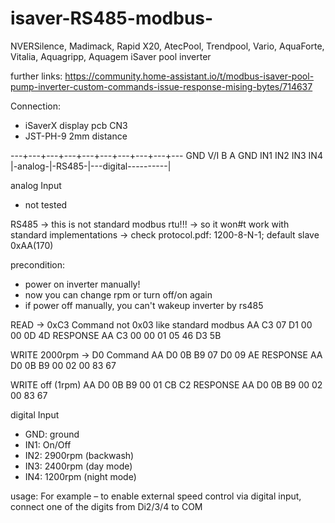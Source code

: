 # isaver-RS485-modbus-
NVERSilence, Madimack, Rapid X20, AtecPool, Trendpool, Vario, AquaForte, Vitalia, Aquagripp, Aquagem iSaver pool inverter


further links:
https://community.home-assistant.io/t/modbus-isaver-pool-pump-inverter-custom-commands-issue-response-mising-bytes/714637

Connection:
- iSaverX display pcb CN3
- JST-PH-9 2mm distance

---+---+---+---+---+---+---+---+---+---
  GND V/I  B   A  GND IN1 IN2 IN3 IN4
|-analog-|-RS485-|---digital----------|

analog Input
- not tested

RS485 
-> this is not standard modbus rtu!!!
-> so it won#t work with standard implementations
-> check protocol.pdf: 1200-8-N-1; default slave 0xAA(170)

precondition:
- power on inverter manually!
- now you can change rpm or turn off/on again
- if power off manually, you can't wakeup inverter by rs485

READ -> 0xC3 Command not 0x03 like standard modbus
AA C3 07 D1 00 00 0D 4D
RESPONSE
AA C3 00 00 01 05 46 D3 5B

WRITE 2000rpm -> D0 Command
AA D0 0B B9 07 D0 09 AE
RESPONSE
AA D0 0B B9 00 02 00 83 67

WRITE off (1rpm)
AA D0 0B B9 00 01 CB C2
RESPONSE
AA D0 0B B9 00 02 00 83 67

 
digital Input
- GND: ground
- IN1: On/Off
- IN2: 2900rpm (backwash)
- IN3: 2400rpm (day mode)
- IN4: 1200rpm (night mode)

usage:
 For example – to enable external speed control via digital input, connect one of the digits from Di2/3/4 to COM
